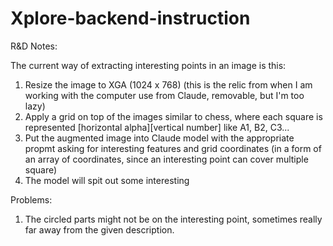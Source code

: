 # Xplore-backend-instruction

R&D Notes:

The current way of extracting interesting points in an image is this:
1. Resize the image to XGA (1024 x 768) (this is the relic from when I am working with the computer use from Claude, removable, but I'm too lazy)
2. Apply a grid on top of the images similar to chess, where each square is represented [horizontal alpha][vertical number] like A1, B2, C3...
3. Put the augmented image into Claude model with the appropriate propmt asking for interesting features and grid coordinates (in a form of an array of coordinates, since an interesting point can cover multiple square)
4. The model will spit out some interesting

Problems:
1. The circled parts might not be on the interesting point, sometimes really far away from the given description.

